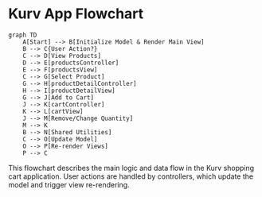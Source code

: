 # Kurv App Flowchart

```mermaid
graph TD
    A[Start] --> B[Initialize Model & Render Main View]
    B --> C{User Action?}
    C --> D[View Products]
    D --> E[productsController]
    E --> F[productsView]
    C --> G[Select Product]
    G --> H[productDetailController]
    H --> I[productDetailView]
    G --> J[Add to Cart]
    J --> K[cartController]
    K --> L[cartView]
    J --> M[Remove/Change Quantity]
    M --> K
    B --> N[Shared Utilities]
    C --> O[Update Model]
    O --> P[Re-render Views]
    P --> C
```

This flowchart describes the main logic and data flow in the Kurv shopping cart application. User actions are handled by controllers, which update the model and trigger view re-rendering.
